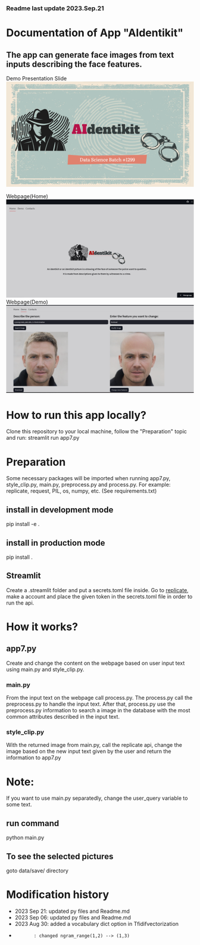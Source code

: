### Readme last update 2023.Sep.21
# Documentation of App "AIdentikit" 
## The app can generate face images from text inputs describing the face features.

Demo Presentation Slide
![Demo presentation](./images/presentation1.png "Demo presentation")

Webpage(Home)
![app image](./images/app_image1.png "app front page")
Webpage(Demo)
![app image](./images/app_image2.png "app demo page")

# How to run this app locally?
Clone this repository to your local machine, follow the "Preparation" topic and run:
streamlit run app7.py

# Preparation 
Some necessary packages will be imported when running app7.py, style_clip.py, main.py, preprocess.py and process.py.
For example: replicate, request, PIL, os, numpy, etc. (See requirements.txt)

## install in development mode
pip install -e .
## install in production mode
pip install .

## Streamlit
Create a .streamlit folder and put a secrets.toml file inside. 
Go to [replicate](https://replicate.com/), make a account and place the given token in the secrets.toml file in order to run the api.

# How it works?
## app7.py
Create and change the content on the webpage based on user input text using main.py and style_clip.py.

### main.py
From the input text on the webpage call process.py. The process.py call the preprocess.py to handle the input text.
After that, process.py use the preprocess.py information to search a image in the database with the most common attributes described in the input text.

### style_clip.py
With the returned image from main.py, call the replicate api, change the image based on the new input text given by the user and return the information to app7.py

# Note:
If you want to use main.py separatedly, change the user_query variable to some text.

## run command
python main.py

## To see the selected pictures 
goto data/save/ directory

# Modification history
- 2023 Sep 21: updated py files and Readme.md
- 2023 Sep 06: updated py files and Readme.md
- 2023 Aug 30: added a vocabulary dict option in Tfidifvectorization
-            : changed ngram_range(1,2) --> (1,3)
